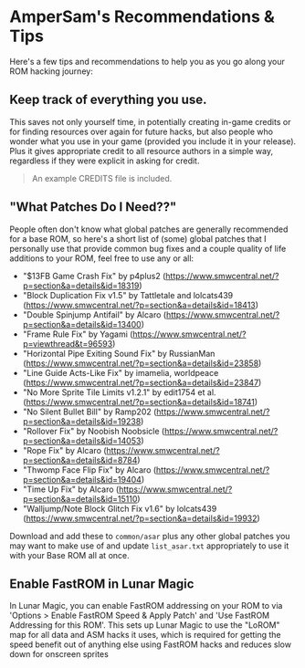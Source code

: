# AmperSam's Recommendations & Tips

Here's a few tips and recommendations to help you as you go along your ROM hacking journey: 

## Keep track of everything you use.

This saves not only yourself time, in potentially creating in-game credits or for finding resources over again for future hacks, but also people who wonder what you use in your game (provided you include it in your release). Plus it gives appropriate credit to all resource authors in a simple way, regardless if they were explicit in asking for credit.

> An example CREDITS file is included.


## "What Patches Do I Need??"

People often don't know what global patches are generally recommended for a base ROM, so here's a short list of (some) global patches that I personally use that provide common bug fixes and a couple quality of life additions to your ROM, feel free to use any or all:

- "$13FB Game Crash Fix" by p4plus2 (https://www.smwcentral.net/?p=section&a=details&id=18319)
- "Block Duplication Fix v1.5" by Tattletale and lolcats439 (https://www.smwcentral.net/?p=section&a=details&id=18413)
- "Double Spinjump Antifail" by Alcaro (https://www.smwcentral.net/?p=section&a=details&id=13400)
- "Frame Rule Fix" by Yagami (https://www.smwcentral.net/?p=viewthread&t=96593)
- "Horizontal Pipe Exiting Sound Fix" by RussianMan (https://www.smwcentral.net/?p=section&a=details&id=23858)
- "Line Guide Acts-Like Fix" by imamelia, worldpeace (https://www.smwcentral.net/?p=section&a=details&id=23847)
- "No More Sprite Tile Limits v1.2.1" by edit1754 et al. (https://www.smwcentral.net/?p=section&a=details&id=18741)
- "No Silent Bullet Bill" by Ramp202 (https://www.smwcentral.net/?p=section&a=details&id=19238)
- "Rollover Fix" by Noobish Noobsicle (https://www.smwcentral.net/?p=section&a=details&id=14053)
- "Rope Fix" by Alcaro (https://www.smwcentral.net/?p=section&a=details&id=8784)
- "Thwomp Face Flip Fix" by Alcaro (https://www.smwcentral.net/?p=section&a=details&id=19404)
- "Time Up Fix" by Alcaro (https://www.smwcentral.net/?p=section&a=details&id=15110)
- "Walljump/Note Block Glitch Fix v1.6" by lolcats439 (https://www.smwcentral.net/?p=section&a=details&id=19932)

Download and add these to `common/asar` plus any other global patches you may want to make use of and update `list_asar.txt` appropriately to use it with your Base ROM all at once.

## Enable FastROM in Lunar Magic

In Lunar Magic, you can enable FastROM addressing on your ROM to via 'Options > Enable FastROM Speed & Apply Patch' and 'Use FastROM Addressing for this ROM'. This sets up Lunar Magic to use the "LoROM" map for all data and ASM hacks it uses, which is required for getting the speed benefit out of anything else using FastROM hacks and reduces slow down for onscreen sprites